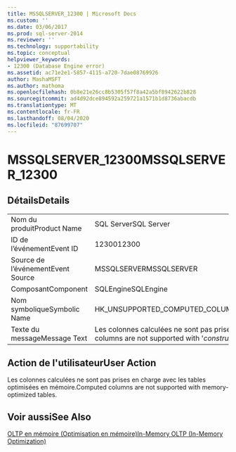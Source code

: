 ```yaml
---
title: MSSQLSERVER_12300 | Microsoft Docs
ms.custom: ''
ms.date: 03/06/2017
ms.prod: sql-server-2014
ms.reviewer: ''
ms.technology: supportability
ms.topic: conceptual
helpviewer_keywords:
- 12300 (Database Engine error)
ms.assetid: ac71e2e1-5857-4115-a720-7dae08769926
author: MashaMSFT
ms.author: mathoma
ms.openlocfilehash: 0b8e21e26cc8b5305f57f8a42a5bf8942622b828
ms.sourcegitcommit: ad4d92dce894592a259721a1571b1d8736abacdb
ms.translationtype: MT
ms.contentlocale: fr-FR
ms.lasthandoff: 08/04/2020
ms.locfileid: "87699707"
---
```

# <a name="mssqlserver_12300"></a><span data-ttu-id="ecd58-102">MSSQLSERVER_12300</span><span class="sxs-lookup"><span data-stu-id="ecd58-102">MSSQLSERVER_12300</span></span>
    
## <a name="details"></a><span data-ttu-id="ecd58-103">Détails</span><span class="sxs-lookup"><span data-stu-id="ecd58-103">Details</span></span>  
  
|||  
|-|-|  
|<span data-ttu-id="ecd58-104">Nom du produit</span><span class="sxs-lookup"><span data-stu-id="ecd58-104">Product Name</span></span>|<span data-ttu-id="ecd58-105">SQL Server</span><span class="sxs-lookup"><span data-stu-id="ecd58-105">SQL Server</span></span>|  
|<span data-ttu-id="ecd58-106">ID de l’événement</span><span class="sxs-lookup"><span data-stu-id="ecd58-106">Event ID</span></span>|<span data-ttu-id="ecd58-107">12300</span><span class="sxs-lookup"><span data-stu-id="ecd58-107">12300</span></span>|  
|<span data-ttu-id="ecd58-108">Source de l’événement</span><span class="sxs-lookup"><span data-stu-id="ecd58-108">Event Source</span></span>|<span data-ttu-id="ecd58-109">MSSQLSERVER</span><span class="sxs-lookup"><span data-stu-id="ecd58-109">MSSQLSERVER</span></span>|  
|<span data-ttu-id="ecd58-110">Composant</span><span class="sxs-lookup"><span data-stu-id="ecd58-110">Component</span></span>|<span data-ttu-id="ecd58-111">SQLEngine</span><span class="sxs-lookup"><span data-stu-id="ecd58-111">SQLEngine</span></span>|  
|<span data-ttu-id="ecd58-112">Nom symbolique</span><span class="sxs-lookup"><span data-stu-id="ecd58-112">Symbolic Name</span></span>|<span data-ttu-id="ecd58-113">HK_UNSUPPORTED_COMPUTED_COLUMNS</span><span class="sxs-lookup"><span data-stu-id="ecd58-113">HK_UNSUPPORTED_COMPUTED_COLUMNS</span></span>|  
|<span data-ttu-id="ecd58-114">Texte du message</span><span class="sxs-lookup"><span data-stu-id="ecd58-114">Message Text</span></span>|<span data-ttu-id="ecd58-115">Les colonnes calculées ne sont pas prises en charge par *construction*.</span><span class="sxs-lookup"><span data-stu-id="ecd58-115">Computed columns are not supported with '*construct*'.</span></span>|  
  
## <a name="user-action"></a><span data-ttu-id="ecd58-116">Action de l'utilisateur</span><span class="sxs-lookup"><span data-stu-id="ecd58-116">User Action</span></span>  
 <span data-ttu-id="ecd58-117">Les colonnes calculées ne sont pas prises en charge avec les tables optimisées en mémoire.</span><span class="sxs-lookup"><span data-stu-id="ecd58-117">Computed columns are not supported with memory-optimized tables.</span></span>  
  
## <a name="see-also"></a><span data-ttu-id="ecd58-118">Voir aussi</span><span class="sxs-lookup"><span data-stu-id="ecd58-118">See Also</span></span>  
 [<span data-ttu-id="ecd58-119">OLTP en mémoire &#40;Optimisation en mémoire&#41;</span><span class="sxs-lookup"><span data-stu-id="ecd58-119">In-Memory OLTP &#40;In-Memory Optimization&#41;</span></span>](../in-memory-oltp/in-memory-oltp-in-memory-optimization.md)  
  
  
